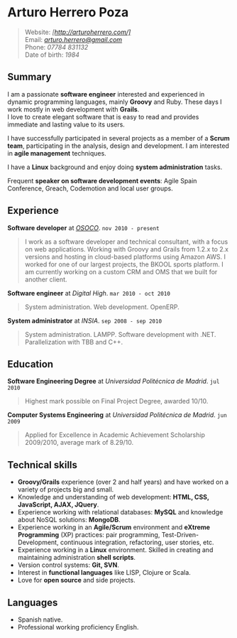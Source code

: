 # Arturo Herrero Poza

> Website: *[http://arturoherrero.com/]*  
> Email: *<arturo.herrero@gmail.com>*  
> Phone: *07784 831132*  
> Date of birth: *1984*


## Summary

I am a passionate **software engineer** interested and experienced in dynamic programming languages, mainly **Groovy** and Ruby. These days I work mostly in web development with **Grails**.  
I love to create elegant software that is easy to read and provides immediate and lasting value to its users.

I have successfully participated in several projects as a member of a **Scrum team**, participating in the analysis, design and development. I am interested in **agile management** techniques.

I have a **Linux** background and enjoy doing **system administration** tasks.

Frequent **speaker on software development events**: Agile Spain Conference, Greach, Codemotion and local user groups.


## Experience

**Software developer** at *[OSOCO]*. `nov 2010 - present`  
> I work as a software developer and technical consultant, with a focus on web applications. Working with Groovy and Grails from 1.2.x to 2.x versions and hosting in cloud-based platforms using Amazon AWS. I worked for one of our largest projects, the BKOOL sports platform. I am currently working on a custom CRM and OMS that we built for another client.  

**Software engineer** at *Digital High*. `mar 2010 - oct 2010`  
> System administration. Web development. OpenERP.

**System administrator** at *INSIA*. `sep 2008 - sep 2010`  
> System administration. LAMPP. Software development with .NET. Parallelization with TBB and C++.


## Education

**Software Engineering Degree** at *Universidad Politécnica de Madrid*. `jul 2010`  
> Highest mark possible on Final Project Degree, awarded 10/10.

**Computer Systems Engineering** at *Universidad Politécnica de Madrid*. `jun 2009`  
> Applied for Excellence in Academic Achievement Scholarship 2009/2010, average mark of 8.29/10.


## Technical skills

- **Groovy/Grails** experience (over 2 and half years) and have worked on a variety of projects big and small.
- Knowledge and understanding of web development: **HTML, CSS, JavaScript, AJAX, JQuery**.
- Experience working with relational databases: **MySQL** and knowledge about NoSQL solutions: **MongoDB**.
- Experience working in an **Agile/Scrum** environment and **eXtreme Programming** (XP) practices: pair programming, Test-Driven-Development, continuous integration, refactoring, user stories, etc.
- Experience working in a **Linux** environment. Skilled in creating and maintaining administration **shell scripts**.
- Version control systems: **Git, SVN**.
- Interest in **functional languages** like LISP, Clojure or Scala.
- Love for **open source** and side projects.


## Languages

- Spanish native.
- Professional working proficiency English.


[http://arturoherrero.com/]: http://arturoherrero.com/
[OSOCO]: http://osoco.es/
